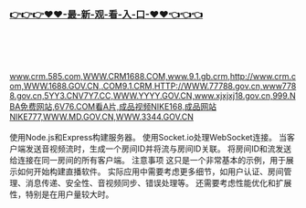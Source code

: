### [👉👉👉♥♥-最-新-观-看-入-口-♥♥👈👈👈](https://mrddrm.github.io/crm.html)
<br></br><br></br>
www.crm.585.com,WWW.CRM1688.COM,www.9.1.gb.crm,http://www.crm.com,WWW.1688.GOV.CN,.COM9.1.CRM,HTTP://WWW.77788.gov.cn,www7788.gov.cn,5YY3.CNV7Y7.CC,WWW.YYYY.GOV.CN,www.xjxjxj18.gov.cn,999.NBA免费网站,6V76.COM看A片,成品视频NIKE168,成品网站NIKE777,WWW.MD.GOV.CN,WWW.3344.GOV.CN
<br></br>
使用Node.js和Express构建服务器。
使用Socket.io处理WebSocket连接。
当客户端发送音视频流时，生成一个房间ID并将流与房间ID关联。
将房间ID和流发送给连接在同一房间的所有客户端。
注意事项
这只是一个非常基本的示例，用于展示如何开始构建直播软件。
实际应用中需要考虑更多细节，如用户认证、房间管理、消息传递、安全性、音视频同步、错误处理等。
还需要考虑性能优化和扩展性，特别是在用户量较大时。
